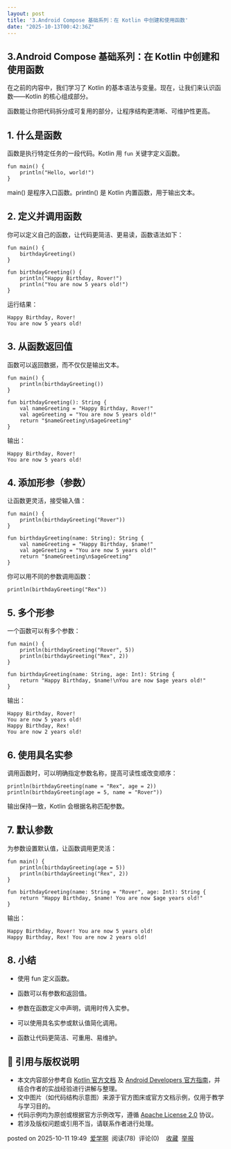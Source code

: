 ```yaml
---
layout: post
title: '3.Android Compose 基础系列：在 Kotlin 中创建和使用函数'
date: "2025-10-13T00:42:36Z"
---
```

3.Android Compose 基础系列：在 Kotlin 中创建和使用函数
----------------------------------------

在之前的内容中，我们学习了 Kotlin 的基本语法与变量。现在，让我们来认识函数——Kotlin 的核心组成部分。

函数能让你把代码拆分成可复用的部分，让程序结构更清晰、可维护性更高。

1\. 什么是函数
---------

函数是执行特定任务的一段代码。Kotlin 用 `fun` 关键字定义函数。

    fun main() {
        println("Hello, world!")
    }
    

main() 是程序入口函数。println() 是 Kotlin 内置函数，用于输出文本。

2\. 定义并调用函数
-----------

你可以定义自己的函数，让代码更简洁、更易读，函数语法如下：

    fun main() {
        birthdayGreeting()
    }
    
    fun birthdayGreeting() {
        println("Happy Birthday, Rover!")
        println("You are now 5 years old!")
    }
    

运行结果：

    Happy Birthday, Rover!
    You are now 5 years old!
    

3\. 从函数返回值
----------

函数可以返回数据，而不仅仅是输出文本。

    fun main() {
        println(birthdayGreeting())
    }
    
    fun birthdayGreeting(): String {
        val nameGreeting = "Happy Birthday, Rover!"
        val ageGreeting = "You are now 5 years old!"
        return "$nameGreeting\n$ageGreeting"
    }
    

输出：

    Happy Birthday, Rover!
    You are now 5 years old!
    

4\. 添加形参（参数）
------------

让函数更灵活，接受输入值：

    fun main() {
        println(birthdayGreeting("Rover"))
    }
    
    fun birthdayGreeting(name: String): String {
        val nameGreeting = "Happy Birthday, $name!"
        val ageGreeting = "You are now 5 years old!"
        return "$nameGreeting\n$ageGreeting"
    }
    

你可以用不同的参数调用函数：

    println(birthdayGreeting("Rex"))
    

5\. 多个形参
--------

一个函数可以有多个参数：

    fun main() {
        println(birthdayGreeting("Rover", 5))
        println(birthdayGreeting("Rex", 2))
    }
    
    fun birthdayGreeting(name: String, age: Int): String {
        return "Happy Birthday, $name!\nYou are now $age years old!"
    }
    

输出：

    Happy Birthday, Rover!
    You are now 5 years old!
    Happy Birthday, Rex!
    You are now 2 years old!
    

6\. 使用具名实参
----------

调用函数时，可以明确指定参数名称，提高可读性或改变顺序：

    println(birthdayGreeting(name = "Rex", age = 2))
    println(birthdayGreeting(age = 5, name = "Rover"))
    

输出保持一致，Kotlin 会根据名称匹配参数。

7\. 默认参数
--------

为参数设置默认值，让函数调用更灵活：

    fun main() {
        println(birthdayGreeting(age = 5))
        println(birthdayGreeting("Rex", 2))
    }
    
    fun birthdayGreeting(name: String = "Rover", age: Int): String {
        return "Happy Birthday, $name! You are now $age years old!"
    }
    

输出：

    Happy Birthday, Rover! You are now 5 years old!
    Happy Birthday, Rex! You are now 2 years old!
    

8\. 小结
------

*   使用 fun 定义函数。
    
*   函数可以有参数和返回值。
    
*   参数在函数定义中声明，调用时传入实参。
    
*   可以使用具名实参或默认值简化调用。
    
*   函数让代码更简洁、可重用、易维护。
    

📖 引用与版权说明
----------

*   本文内容部分参考自 [Kotlin 官方文档](https://kotlinlang.org/docs/home.html) 及 [Android Developers 官方指南](https://developer.android.com/jetpack/compose?hl=zh-cn)，并结合作者的实战经验进行讲解与整理。
*   文中图片（如代码结构示意图）来源于官方图床或官方文档示例，仅用于教学与学习目的。
*   代码示例均为原创或根据官方示例改写，遵循 [Apache License 2.0](https://www.apache.org/licenses/LICENSE-2.0) 协议。
*   若涉及版权问题或引用不当，请联系作者进行处理。

posted on 2025-10-11 19:49  [爱学啊](https://www.cnblogs.com/woblog)  阅读(78)  评论(0)    [收藏](javascript:void\(0\))  [举报](javascript:void\(0\))